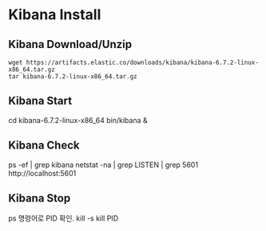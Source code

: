 # Kibana Install
	
## Kibana Download/Unzip

	wget https://artifacts.elastic.co/downloads/kibana/kibana-6.7.2-linux-x86_64.tar.gz
	tar kibana-6.7.2-linux-x86_64.tar.gz

## Kibana Start
  
  cd kibana-6.7.2-linux-x86_64
  bin/kibana &
  
## Kibana Check
  
  ps -ef | grep kibana
  netstat -na | grep LISTEN | grep 5601
	http://localhost:5601

## Kibana Stop
  
  ps 명령어로 PID 확인.
  kill -s kill PID	
